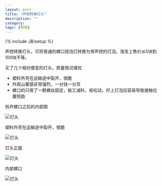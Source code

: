```yaml
---
layout: post
title: "声控转换灯头"
description: ""
category: 
tags: [照明]
---
```

{% include JB/setup %}

声控转换灯头，可将普通的螺口球泡灯转换为带声控的灯泡。淘宝上售价从5块到100块不等。

买了几个相对便宜的灯头，质量情况堪忧

* 塑料外壳在运输途中裂开，很脆
* 外观山寨感非常强烈，一分钱一分货
* 螺口的只用了一颗螺丝固定，偷工减料，易松动，拧上灯泡后容易导致接触位置短路

拆开螺口之后的内部图

![灯头](http://ww3.sinaimg.cn/mw690/a74ecc4cjw1e210oz3dzmj.jpg)

塑料外壳在运输途中裂开，很脆

![灯头](http://ww2.sinaimg.cn/mw690/a74eed94jw1e210r6giizj.jpg)

灯头正面

![灯头](http://ww4.sinaimg.cn/mw690/a74e55b4jw1e210tf79zrj.jpg)

内部螺口

![灯头](http://ww2.sinaimg.cn/mw690/a74ecc4cjw1e210uu2rxfj.jpg)
